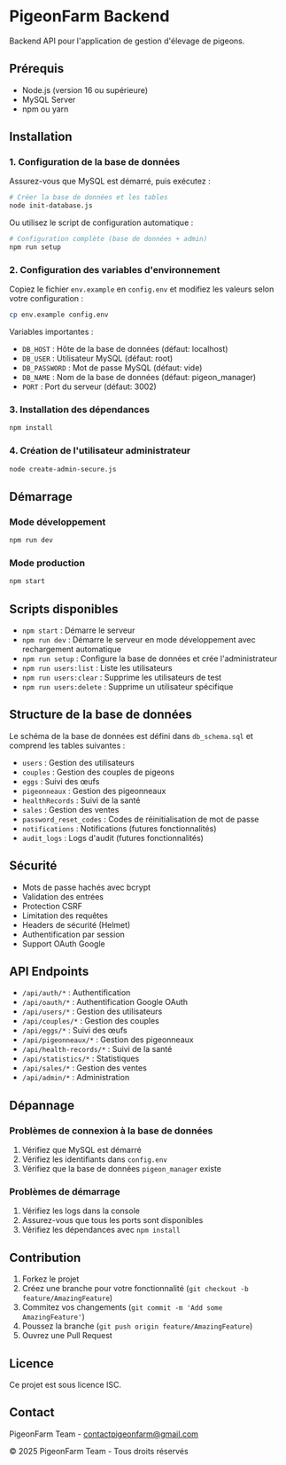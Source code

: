 # PigeonFarm Backend

Backend API pour l'application de gestion d'élevage de pigeons.

## Prérequis

- Node.js (version 16 ou supérieure)
- MySQL Server
- npm ou yarn

## Installation

### 1. Configuration de la base de données

Assurez-vous que MySQL est démarré, puis exécutez :

```bash
# Créer la base de données et les tables
node init-database.js
```

Ou utilisez le script de configuration automatique :

```bash
# Configuration complète (base de données + admin)
npm run setup
```

### 2. Configuration des variables d'environnement

Copiez le fichier `env.example` en `config.env` et modifiez les valeurs selon votre configuration :

```bash
cp env.example config.env
```

Variables importantes :
- `DB_HOST` : Hôte de la base de données (défaut: localhost)
- `DB_USER` : Utilisateur MySQL (défaut: root)
- `DB_PASSWORD` : Mot de passe MySQL (défaut: vide)
- `DB_NAME` : Nom de la base de données (défaut: pigeon_manager)
- `PORT` : Port du serveur (défaut: 3002)

### 3. Installation des dépendances

```bash
npm install
```

### 4. Création de l'utilisateur administrateur

```bash
node create-admin-secure.js
```

## Démarrage

### Mode développement

```bash
npm run dev
```

### Mode production

```bash
npm start
```

## Scripts disponibles

- `npm start` : Démarre le serveur
- `npm run dev` : Démarre le serveur en mode développement avec rechargement automatique
- `npm run setup` : Configure la base de données et crée l'administrateur
- `npm run users:list` : Liste les utilisateurs
- `npm run users:clear` : Supprime les utilisateurs de test
- `npm run users:delete` : Supprime un utilisateur spécifique

## Structure de la base de données

Le schéma de la base de données est défini dans `db_schema.sql` et comprend les tables suivantes :

- `users` : Gestion des utilisateurs
- `couples` : Gestion des couples de pigeons
- `eggs` : Suivi des œufs
- `pigeonneaux` : Gestion des pigeonneaux
- `healthRecords` : Suivi de la santé
- `sales` : Gestion des ventes
- `password_reset_codes` : Codes de réinitialisation de mot de passe
- `notifications` : Notifications (futures fonctionnalités)
- `audit_logs` : Logs d'audit (futures fonctionnalités)

## Sécurité

- Mots de passe hachés avec bcrypt
- Validation des entrées
- Protection CSRF
- Limitation des requêtes
- Headers de sécurité (Helmet)
- Authentification par session
- Support OAuth Google

## API Endpoints

- `/api/auth/*` : Authentification
- `/api/oauth/*` : Authentification Google OAuth
- `/api/users/*` : Gestion des utilisateurs
- `/api/couples/*` : Gestion des couples
- `/api/eggs/*` : Suivi des œufs
- `/api/pigeonneaux/*` : Gestion des pigeonneaux
- `/api/health-records/*` : Suivi de la santé
- `/api/statistics/*` : Statistiques
- `/api/sales/*` : Gestion des ventes
- `/api/admin/*` : Administration

## Dépannage

### Problèmes de connexion à la base de données

1. Vérifiez que MySQL est démarré
2. Vérifiez les identifiants dans `config.env`
3. Vérifiez que la base de données `pigeon_manager` existe

### Problèmes de démarrage

1. Vérifiez les logs dans la console
2. Assurez-vous que tous les ports sont disponibles
3. Vérifiez les dépendances avec `npm install`

## Contribution

1. Forkez le projet
2. Créez une branche pour votre fonctionnalité (`git checkout -b feature/AmazingFeature`)
3. Commitez vos changements (`git commit -m 'Add some AmazingFeature'`)
4. Poussez la branche (`git push origin feature/AmazingFeature`)
5. Ouvrez une Pull Request

## Licence

Ce projet est sous licence ISC.

## Contact

PigeonFarm Team - contactpigeonfarm@gmail.com

© 2025 PigeonFarm Team - Tous droits réservés